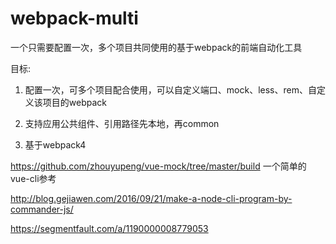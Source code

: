 # webpack-multi
一个只需要配置一次，多个项目共同使用的基于webpack的前端自动化工具

目标:
  
  1. 配置一次，可多个项目配合使用，可以自定义端口、mock、less、rem、自定义该项目的webpack
  
  2. 支持应用公共组件、引用路径先本地，再common

  3. 基于webpack4

https://github.com/zhouyupeng/vue-mock/tree/master/build   一个简单的vue-cli参考

http://blog.gejiawen.com/2016/09/21/make-a-node-cli-program-by-commander-js/

https://segmentfault.com/a/1190000008779053